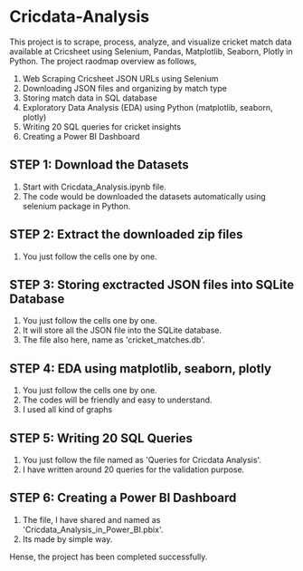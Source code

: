 # Cricdata-Analysis

This project is to scrape, process, analyze, and visualize cricket match data available at Cricsheet using Selenium, Pandas, Matplotlib, Seaborn, Plotly in Python.
The project raodmap overview as follows,

  1.  Web Scraping Cricsheet JSON URLs using Selenium
  2.  Downloading JSON files and organizing by match type
  3.  Storing match data in SQL database
  4.  Exploratory Data Analysis (EDA) using Python (matplotlib, seaborn, plotly)
  5.  Writing 20 SQL queries for cricket insights
  6.  Creating a Power BI Dashboard

## STEP 1: Download the Datasets
  1.  Start with Cricdata_Analysis.ipynb file.
  2.  The code would be downloaded the datasets automatically using selenium package in Python.

## STEP 2: Extract the downloaded zip files
  1.  You just follow the cells one by one.

## STEP 3: Storing exctracted JSON files into SQLite Database
  1.  You just follow the cells one by one.
  2.  It will store all the JSON file into the SQLite database.
  3.  The file also here, name  as 'cricket_matches.db'.

## STEP 4: EDA using matplotlib, seaborn, plotly
  1.  You just follow the cells one by one.
  2.  The codes will be friendly and easy to understand.
  3.  I used all kind of graphs

## STEP 5: Writing 20 SQL Queries
  1. You just follow the file named as 'Queries for Cricdata Analysis'.
  2. I have written around 20 queries for the validation purpose.

## STEP 6: Creating a Power BI Dashboard
  1. The file, I have shared and named as 'Cricdata_Analysis_in_Power_BI.pbix'.
  2. Its made by simple way.

Hense, the project has been completed successfully.
  
